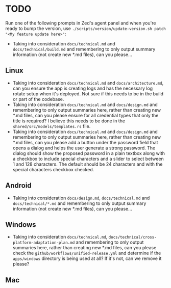# TODO

Run one of the following prompts in Zed's agent panel and when you're ready to bump the version, use `./scripts/version/update-version.sh patch "<My feature update here>"`:

- Taking into consideration `docs/technical.md` and `docs/technical/build.md` and remembering to only output summary information (not create new *.md files), can you please...



## Linux
- Taking into consideration `docs/technical.md` and `docs/architecture.md`, can you ensure the app is creating logs and has the necessary log rotate setup when it's deployed. Not sure if this needs to be in the build or part of the codebase.
- Taking into consideration `docs/technical.md` and `docs/design.md` and remembering to only output summaries here, rather than creating new *.md files, can you please ensure for all credential types that only the title is required? I believe this needs to be done in the `shared/src/models/templates.rs` file.
- Taking into consideration `docs/technical.md` and `docs/design.md` and remembering to only output summaries here, rather than creating new *.md files, can you please add a button under the password field that opens a dialog and helps the user generate a strong password. The dialog should show the proposed password in a plain textbox along with a checkbox to include special characters and a slider to select between 1 and 128 characters. The default should be 24 characters and with the special characters checkbox checked.



## Android
- Taking into consideration `docs/design.md`, `docs/technical.md` and `docs/technical/*.md` and remembering to only output summary information (not create new *.md files), can you please...



## Windows
- Taking into consideration `docs/technical.md`, `docs/technical/cross-platform-adaptation-plan.md` and remembering to only output summaries here, rather than creating new *.md files, can you please check the `github/workflows/unified-release.yml` and determine if the `apps/windows` directory is being used at all? If it's not, can we remove it please?



## Mac
